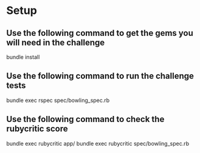 # Setup

## Use the following command to get the gems you will need in the challenge
bundle install

## Use the following command to run the challenge tests
bundle exec rspec spec/bowling_spec.rb

## Use the following command to check the rubycritic score
bundle exec rubycritic app/ bundle exec rubycritic spec/bowling_spec.rb